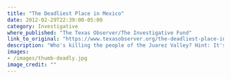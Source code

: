 ```yaml
---
title: "The Deadliest Place in Mexico"
date: 2012-02-29T22:39:00-05:00
category: Investigative
where_published: "The Texas Observer/The Investigative Fund"
link_to_original: "https://www.texasobserver.org/the-deadliest-place-in-mexico/"
description: "Who's killing the people of the Juarez Valley? Hint: It's not just the drug cartels."
images: 
- /images/thumb-deadly.jpg
image_credit: ""
---
```

